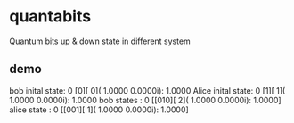 # quantabits
Quantum bits up &amp; down state in different system


  ## demo
  
  bob inital state: 0 [0][  0]( 1.0000 0.0000i): 1.0000
Alice inital state:  0 [1][  1]( 1.0000 0.0000i): 1.0000
bob states : 0 [[010][  2]( 1.0000 0.0000i): 1.0000]
alice state : 0 [[001][  1]( 1.0000 0.0000i): 1.0000]
